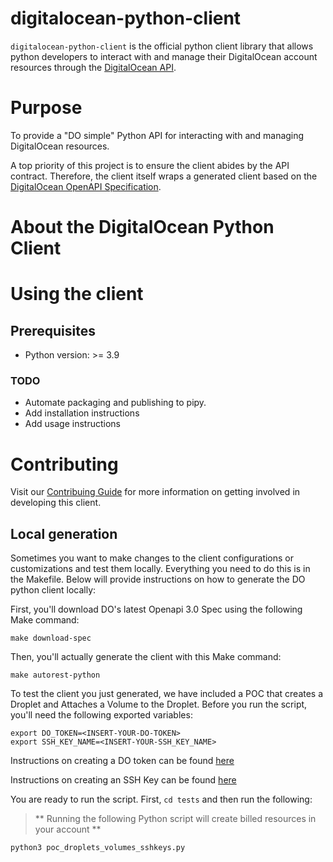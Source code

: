 # digitalocean-python-client

`digitalocean-python-client` is the official python client library that allows
python developers to interact with and manage their DigitalOcean account
resources through the
[DigitalOcean API](https://developers.digitalocean.com/documentation/v2/).

# Purpose

To provide a "DO simple" Python API for interacting with and managing
DigitalOcean resources.

A top priority of this project is to ensure the client abides by the API
contract. Therefore, the client itself wraps a generated client based
on the [DigitalOcean OpenAPI Specification](https://github.com/digitalocean/openapi).

# About the DigitalOcean Python Client

# Using the client
## Prerequisites

* Python version: >= 3.9

### TODO
* Automate packaging and publishing to pipy.
* Add installation instructions
* Add usage instructions

# Contributing

Visit our [Contribuing Guide](CONTRIBUTING.md) for more information on getting involved in developing this client.

## Local generation

Sometimes you want to make changes to the client configurations or customizations and test them locally. Everything you need to do this is in the Makefile. Below will provide instructions on how to generate the DO python client locally:

First, you'll download DO's latest Openapi 3.0 Spec using the following Make command:
```
make download-spec
```

Then, you'll actually generate the client with this Make command:
```
make autorest-python
```

To test the client you just generated, we have included a POC that creates a Droplet and Attaches a Volume to the Droplet. Before you run the script, you'll need the following exported variables: 
```
export DO_TOKEN=<INSERT-YOUR-DO-TOKEN> 
export SSH_KEY_NAME=<INSERT-YOUR-SSH_KEY_NAME>       
```

Instructions on creating a DO token can be found [here](https://docs.digitalocean.com/reference/api/create-personal-access-token/)

Instructions on creating an SSH Key can be found [here](https://docs.digitalocean.com/products/droplets/how-to/add-ssh-keys/)

You are ready to run the script. First, `cd tests` and then run the following:
> ** Running the following Python script will create billed resources in your account **
```
python3 poc_droplets_volumes_sshkeys.py
```